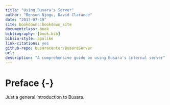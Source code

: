 ```yaml
--- 
title: "Using Busara's Server"
author: "Benson Njogu, David Clarance"
date: "2017-07-19"
site: bookdown::bookdown_site
documentclass: book
bibliography: [book.bib]
biblio-style: apalike
link-citations: yes
github-repo: busaracenter/BusaraServer
url: 
description: "A comprehensive guide on using Busara's internal server"
---
```


# Preface {-}

Just a general introduction to Busara.
